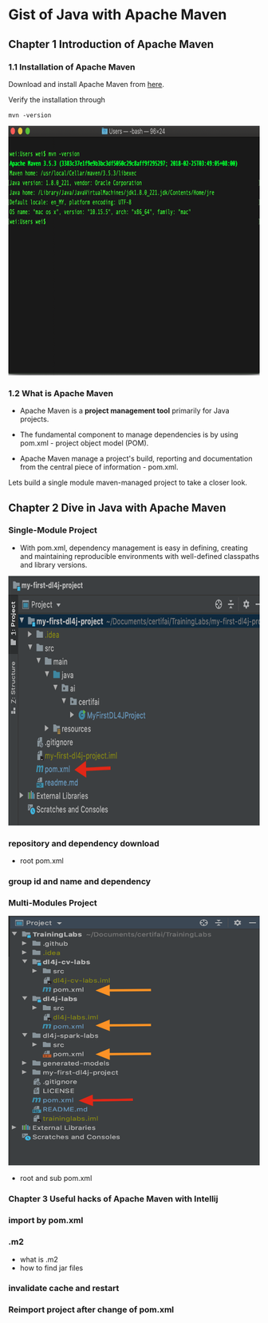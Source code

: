 # Gist of Java with Apache Maven

## Chapter 1 Introduction of Apache Maven

### 1.1 Installation of Apache Maven 

Download and install Apache Maven from [here](https://maven.apache.org/download.cgi).  

Verify the installation through 
```
mvn -version
```
<p align="center">
  <img width="700" height="500" src="metadata/maven_0.png">
</p>  

### 1.2 What is Apache Maven

- Apache Maven is a **project management tool** primarily for Java projects. 

- The fundamental component to manage dependencies is by using pom.xml - project object model (POM).

- Apache Maven manage a project's build, reporting and documentation from the central piece of information - pom.xml.

Lets build a single module maven-managed project to take a closer look. 









## Chapter 2 Dive in Java with Apache Maven

 

### Single-Module Project

- With pom.xml, dependency management is easy in defining, creating and maintaining reproducible environments with well-defined classpaths and library versions.

<p align="center">
  <img width="700" height="500" src="metadata/pom_1.png">
</p>  

### repository and dependency download

- root pom.xml


### group id and name and dependency


### Multi-Modules Project

<p align="center">
  <img width="700" height="500" src="metadata/pom_2.png">
</p>  


  - root and sub pom.xml
  
### Chapter 3 Useful hacks of Apache Maven with Intellij


### import by pom.xml

### .m2

- what is .m2
- how to find jar files

### invalidate cache and restart

### Reimport project after change of pom.xml

  